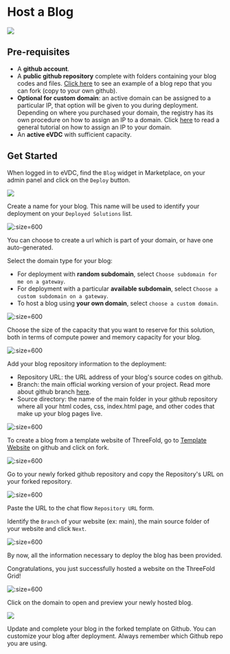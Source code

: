 # Host a Blog 

![](img/evdc_blog_06_url.png)

## Pre-requisites 

- A **github account**.
- A **public github repository** complete with folders containing your blog codes and files. [Click here](https://github.com/threefoldtech/blog_example) to see an example of a blog repo that you can fork (copy to your own github).
- **Optional for custom domain**: an active domain can be  assigned to a particular IP, that option will be given to you during deployment. Depending on where you purchased your domain, the registry has its own procedure on how to assign an IP to a domain. Click [here](https://www.hostmysite.com/support/cpanel/dns/domain_point/) to read a general tutorial on how to assign an IP to your domain.
- An **active eVDC** with sufficient capacity.

## Get Started

When logged in to eVDC, find the `Blog` widget in Marketplace, on your admin panel and click on the `Deploy` button.

![](img/evdc_marketplace_blog_widget.png)

Create a name for your blog. This name will be used to identify your deployment on your `Deployed Solutions` list.

![](img/evdc_blog_01_name.png ':size=600')

You can choose to create a url which is part of your domain, or have one auto-generated.

Select the domain type for your blog:
- For deployment with **random subdomain**, select `Choose subdomain for me on a gateway`. 
- For deployment with a particular **available subdomain**, select `Choose a custom subdomain on a gateway`. 
- To host a blog using **your own domain**, select `choose a custom domain`.

![](img/evdc_blog_02_domain.png ':size=600')

Choose the size of the capacity that you want to reserve for this solution, both in terms of compute power and memory capacity for your blog.

![](img/evdc_blog_03_config.png ':size=600')

Add your blog repository information to the deployment:
- Repository URL: the URL address of your blog's source codes on github.
- Branch: the main official working version of your project. Read more about github branch [here](https://docs.github.com/en/github/collaborating-with-issues-and-pull-requests/about-branches).
- Source directory: the name of the main folder in your github repository where all your html codes, css, index.html page, and other codes that make up your blog pages live.

![](img/evdc_blog_04_configuration.png ':size=600')

To create a blog from a template website of ThreeFold, go to [Template Website](https://github.com/threefoldtech/blog_example) on github and click on fork.

![](img/evdc_blog_07_fork.png ':size=600')

Go to your newly forked github repository and copy the Repository's URL on your forked repository.

![](img/evdc_blog_08_repo_copy.png ':size=600')

Paste the URL to the chat flow `Repository URL` form.

Identify the `Branch` of your website (ex: main),  the main source folder of your website and click `Next`.

![](img/evdc_blog_04_configuration.png ':size=600')

By now, all the information necessary to deploy the blog has been provided.

Congratulations, you just successfully hosted a website on the ThreeFold Grid!

![](img/evdc_blog_05_success.png ':size=600')

Click on the domain to open and preview your newly hosted blog.

![](img/evdc_blog_06_url.png)

Update and complete your blog in the forked template on Github. You can customize your blog after deployment. Always remember which Github repo you are using.